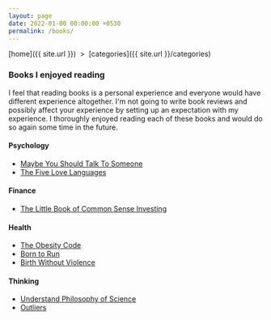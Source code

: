 ```yaml
---
layout: page
date: 2022-01-00 00:00:00 +0530
permalink: /books/
---
```

 
[home]({{ site.url }}) &nbsp;&gt;&nbsp; [categories]({{ site.url }}/categories)  

### Books I enjoyed reading

I feel that reading books is a personal experience and everyone would have different experience altogether. 
I'm not going to write book reviews and possibly affect your experience by setting up an expectation with my experience.
I thoroughly enjoyed reading each of these books and would do so again some time in the future.

#### Psychology
<ul>
  <li><a target="_blank" href="https://www.amazon.com/gp/product/B07Z3Y39PM/ref=as_li_tl?ie=UTF8&camp=1789&creative=9325&creativeASIN=B07Z3Y39PM&linkCode=as2&tag=smileprem05-20&linkId=f7716cfa4d23e151f131625efe3acca6">Maybe You Should Talk To Someone</a></li>
  <li><a target="_blank" href="https://www.amazon.com/gp/product/8186775099/ref=as_li_tl?ie=UTF8&camp=1789&creative=9325&creativeASIN=8186775099&linkCode=as2&tag=smileprem05-20&linkId=5f8ed7d966cbc7d5dce9591c1ad5c5a4">The Five Love Languages</a></li>
</ul>  

#### Finance
<ul>
  <li><a target="_blank" href="https://www.amazon.com/gp/product/8126559063/ref=as_li_tl?ie=UTF8&camp=1789&creative=9325&creativeASIN=8126559063&linkCode=as2&tag=smileprem05-20&linkId=25b61a1d4c6ca0238270b6a79d950f22">The Little Book of Common Sense Investing</a></li>
</ul>  

#### Health
<ul>
  <li><a target="_blank" href="https://www.amazon.com/gp/product/1771641258/ref=as_li_tl?ie=UTF8&camp=1789&creative=9325&creativeASIN=1771641258&linkCode=as2&tag=smileprem05-20&linkId=38f9eff11b69d11dde325347ff25a7ea">The Obesity Code</a></li>
  <li><a target="_blank" href="https://www.amazon.com/gp/product/B0028TY1D8/ref=as_li_tl?ie=UTF8&camp=1789&creative=9325&creativeASIN=B0028TY1D8&linkCode=as2&tag=smileprem05-20&linkId=bd904eaa12b60a3e9bd48e643d0a6d26">Born to Run</a></li>
  <li><a target="_blank" href="https://www.amazon.com/gp/product/1594772975/ref=as_li_tl?ie=UTF8&camp=1789&creative=9325&creativeASIN=1594772975&linkCode=as2&tag=smileprem05-20&linkId=c52c8f2a770f05465ed64c1d48600ae7">Birth Without Violence</a></li>
</ul>

#### Thinking
<ul>
    <li><a target="_blank" href="https://www.amazon.com/gp/product/1444157655/ref=as_li_tl?ie=UTF8&camp=1789&creative=9325&creativeASIN=1444157655&linkCode=as2&tag=smileprem05-20&linkId=c2f4371698c56ba0e9d00397494d915a">Understand Philosophy of Science</a></li>
    <li><a target="_blank" href="https://www.amazon.com/gp/product/0316017930/ref=as_li_tl?ie=UTF8&camp=1789&creative=9325&creativeASIN=0316017930&linkCode=as2&tag=smileprem05-20&linkId=d6ca1106908d59c6061e275b6f3cfcda">Outliers</a></li>
</ul>  


